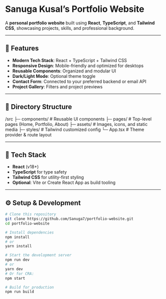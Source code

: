 # Sanuga Kusal’s Portfolio Website

A **personal portfolio website** built using **React**, **TypeScript**, and **Tailwind CSS**, showcasing projects, skills, and professional background.

---

## 🚀 Features

- **Modern Tech Stack**: React + TypeScript + Tailwind CSS  
- **Responsive Design**: Mobile-friendly and optimized for desktops  
- **Reusable Components**: Organized and modular UI  
- **Dark/Light Mode**: Optional theme toggle  
- **Contact Form**: Connected to your preferred backend or email API  
- **Project Gallery**: Filters and project previews

---

## 📁 Directory Structure

/src
├─ components/ # Reusable UI components
├─ pages/ # Top-level pages (Home, Portfolio, About)
├─ assets/ # Images, icons, and static media
├─ styles/ # Tailwind customized config
└─ App.tsx # Theme provider & route layout


---

## 🧰 Tech Stack

- **React** (v18+)  
- **TypeScript** for type safety  
- **Tailwind CSS** for utility-first styling  
- **Optional**: Vite or Create React App as build tooling

---

## ⚙️ Setup & Development

```bash
# Clone this repository
git clone https://github.com/Sanuga7/portfolio-website.git
cd portfolio-website

# Install dependencies
npm install
# or
yarn install

# Start the development server
npm run dev
# or
yarn dev
# Or for CRA:
npm start

# Build for production
npm run build
